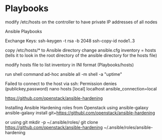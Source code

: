 # Playbooks
modify /etc/hosts on the controller to have private IP addresses of all nodes

Ansible Playbooks

Exchange Keys: ssh-keygen -t rsa -b 2048
ssh-copy-id node1..3

copy /etc/hosts/* to Ansible directory
change ansible.cfg
    inventory = hosts (tells it to look in the root directory of the ansible directory for the hosts file)

modify hosts file to list inventory in INI format (Playbooks/hosts)

run shell command ad-hoc
    ansible all -m shell -a "uptime"

Failed to connect to the host via ssh: Permission denies (publickey,password)
    nano hosts
        [local]
        localhost ansible_connection=local

https://github.com/openstack/ansible-hardening

Installing Ansible Hardening roles from Openstack using ansible-galaxy
    ansible-galaxy install git+https://githubl.com/openstack/ansible-hardening

or using git
    mkdir -p ~/.ansible/roles/
    git clone https://github.com/openstack/ansible-hardening ~/.ansible/roles/ansible-hardening
